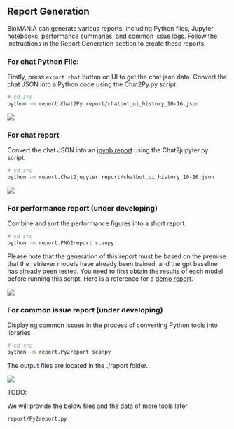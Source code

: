 
## Report Generation

BioMANIA can generate various reports, including Python files, Jupyter notebooks, performance summaries, and common issue logs. Follow the instructions in the Report Generation section to create these reports.

### For chat Python File: 

Firstly, press `export chat` button on UI to get the chat json data. Convert the chat JSON into a Python code using the Chat2Py.py script.

```bash
# cd src
python -m report.Chat2Py report/chatbot_ui_history_10-16.json
```
![](https://github.com/batmen-lab/BioMANIA/tree/main/images/pyfile.jpg)


### For chat report

Convert the chat JSON into an [ipynb report](https://github.com/batmen-lab/BioMANIA/blob/main/src/report/demo_Preprocessing_and_clustering_3k_PBMCs.ipynb) using the Chat2jupyter.py script.

```bash
# cd src
python -m report.Chat2jupyter report/chatbot_ui_history_10-16.json
```
![](https://github.com/batmen-lab/BioMANIA/tree/main/images/jupyter.jpg)


### For performance report (under developing)

Combine and sort the performance figures into a short report.

```bash
# cd src
python -m report.PNG2report scanpy
```

Please note that the generation of this report must be based on the premise that the retriever models have already been trained, and the gpt baseline has already been tested. You need to first obtain the results of each model before running this script. Here is a reference for a [demo report](https://github.com/batmen-lab/BioMANIA/tree/main/src/report/performance_report.pdf).

![](https://github.com/batmen-lab/BioMANIA/tree/main/images/performance_report.jpg)


### For common issue report (under developing)

Displaying common issues in the process of converting Python tools into libraries

```bash
# cd src
python -m report.Py2report scanpy
```

The output files are located in the ./report folder.


![](https://github.com/batmen-lab/BioMANIA/tree/main/images/error_category.jpg)


TODO:

We will provide the below files and the data of more tools later

```
report/Py2report.py
```


